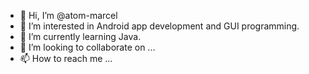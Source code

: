 - 👋 Hi, I’m @atom-marcel
- 👀 I’m interested in Android app development and GUI programming.
- 🌱 I’m currently learning Java.
- 💞️ I’m looking to collaborate on ...
- 📫 How to reach me ...

<!---
atom-marcel/atom-marcel is a ✨ special ✨ repository because its `README.md` (this file) appears on your GitHub profile.
You can click the Preview link to take a look at your changes.
--->
